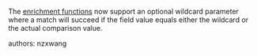 The [enrichment functions](https://vector.dev/docs/reference/vrl/functions/#enrichment-functions) now support an optional wildcard parameter where a match will succeed if the field value equals either the wildcard or the actual comparison value.

authors: nzxwang
